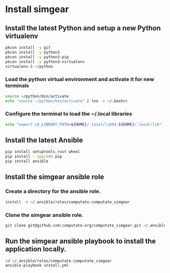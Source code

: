 # Install simgear

## Install the latest Python and setup a new Python virtualenv

```bash
pkcon install -y git
pkcon install -y python3
pkcon install -y python3-pip
pkcon install -y python3-virtualenv
virtualenv-3 ~/python
```

### Load the python virtual environment and activate it for new terminals

```bash
source ~/python/bin/activate
echo "source ~/python/bin/activate" | tee -a ~/.bashrc
```

### Configure the terminal to load the ~/.local libraries

```bash
echo "export LD_LIBRARY_PATH=${HOME}/.local/lib64:${HOME}/.local/lib" | tee -a ~/.bashrc
```

## Install the latest Ansible

```bash
pip install setuptools_rust wheel
pip install --upgrade pip
pip install ansible
```

## Install the simgear ansible role

### Create a directory for the ansible role. 

```bash
install -d ~/.ansible/roles/computate.computate_simgear
```

### Clone the simgear ansible role. 

```bash
git clone git@github.com:computate-org/computate_simgear.git ~/.ansible/roles/computate.computate_simgear
```

## Run the simgear ansible playbook to install the application locally. 

```bash
cd ~/.ansible/roles/computate.computate_simgear
ansible-playbook install.yml
```


